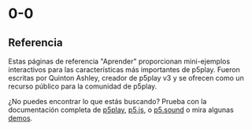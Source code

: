# 0-0

## Referencia

Estas páginas de referencia "Aprender" proporcionan mini-ejemplos interactivos para las características más importantes de p5play. Fueron escritas por Quinton Ashley, creador de p5play v3 y se ofrecen como un recurso público para la comunidad de p5play.

¿No puedes encontrar lo que estás buscando? Prueba con la documentación completa de [p5play](../docs/classes/Sprite.html), [p5.js](https://p5js.org/reference/), o [p5.sound](https://p5js.org/reference/#/libraries/p5.sound) o mira algunas [demos](https://openprocessing.org/user/350295?o=35&view=sketches).
